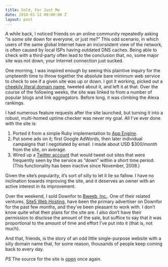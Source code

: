 ```yaml
---
title: Sold, For Just Me
date: 2010-01-12 00:00:00 Z
layout: post
---
```


A while back, I noticed friends on an online community repeatedly asking “is *some site* down for everyone, or just me?” This odd scenario, in which users of the same global Internet have an inconsistent view of the network, is often caused by local ISPs having outdated DNS caches. Being able to check with a third-party often lead to the conclusion that, no, some major site was not down, your Internet connection just sucked.

One morning, I was inspired enough by seeing this plaintive inquiry for the umpteenth time to throw together the absolute bare minimum web service to check to see if a given site was up or down. I got it working, picked out a [cheekily literal domain name](http://downforeveryoneorjustme.com/), tweeted about it, and left it at that. Over the course of the following weeks, the site was linked to from a number of popular blogs and link aggregators. Before long, it was climbing the Alexa rankings.

I had numerous feature requests after the site launched, but turning it into a robust, multi-homed uptime checker was never my goal. All I’ve ever done with the site is:

1.  Ported it from a simple Ruby implementation to [App Engine](http://appengine.google.com/).
2.  Put some ads on it; first Google AdWords, then later individual campaigns that I negotiated by email. I made about USD $300/month from the site, on average.
3.  Wired up a [Twitter account](http://twitter.com/downfor) that would tweet out sites that were frequently seen by the service as “down” within a short time period. (This functionality has been inactive since November, 2008.)

Given the site’s popularity, it’s sort of silly to let it lie so fallow. I have no inclination towards improving the site, and it deserves an owner with an active interest in its improvement.

Over the weekend, I sold Downfor to [Bweeb, Inc.](http://www.bweeb.com/). One of their related ventures, [Site5 Web Hosting](http://site5.com/), have been the primary advertiser on Downfor for the past few months, and they’ve been pleasant to work with. I don’t know quite what their plans for the site are. I also don’t have their permission to disclose the amount of the sale, but suffice to say that it was proportional to the amount of time and effort I’ve put into it (that is, not much).

And that, friends, is the story of an odd little single-purpose website with a silly domain name that, for some reason, thousands of people keep coming back to every day.

*PS* The source for the site is [open](https://github.com/al3x/downforeveryoneorjustme) once again.
